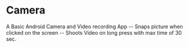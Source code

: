 # Camera
A Basic Android Camera and Video recording App
  -- Snaps picture when clicked on the screen
  -- Shoots Video on long press with max time of 30 sec.
  
